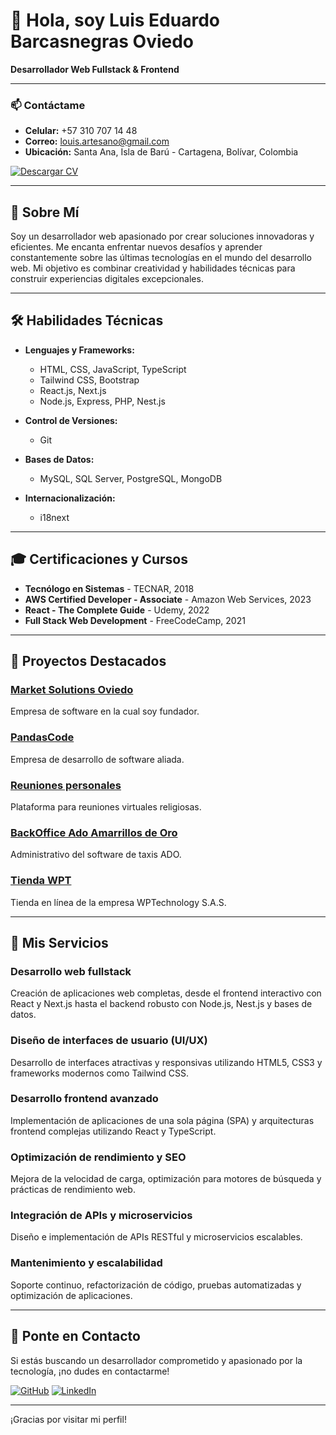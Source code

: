 # 👋 Hola, soy Luis Eduardo Barcasnegras Oviedo

**Desarrollador Web Fullstack & Frontend**

---

### 📫 Contáctame
- **Celular:** +57 310 707 14 48
- **Correo:** louis.artesano@gmail.com
- **Ubicación:** Santa Ana, Isla de Barú - Cartagena, Bolívar, Colombia

[![Descargar CV](https://img.shields.io/badge/Descargar%20CV-Download-green)](link_al_CV)

---

## 📝 Sobre Mí

Soy un desarrollador web apasionado por crear soluciones innovadoras y eficientes. Me encanta enfrentar nuevos desafíos y aprender constantemente sobre las últimas tecnologías en el mundo del desarrollo web. Mi objetivo es combinar creatividad y habilidades técnicas para construir experiencias digitales excepcionales.

---

## 🛠️ Habilidades Técnicas

- **Lenguajes y Frameworks:**  
  - HTML, CSS, JavaScript, TypeScript
  - Tailwind CSS, Bootstrap
  - React.js, Next.js
  - Node.js, Express, PHP, Nest.js

- **Control de Versiones:**  
  - Git

- **Bases de Datos:**  
  - MySQL, SQL Server, PostgreSQL, MongoDB

- **Internacionalización:**  
  - i18next

---

## 🎓 Certificaciones y Cursos

- **Tecnólogo en Sistemas** - TECNAR, 2018
- **AWS Certified Developer - Associate** - Amazon Web Services, 2023
- **React - The Complete Guide** - Udemy, 2022
- **Full Stack Web Development** - FreeCodeCamp, 2021

---

## 🚀 Proyectos Destacados

### [Market Solutions Oviedo](https://mso-jet.vercel.app/)
Empresa de software en la cual soy fundador.

### [PandasCode](https://pandas-code.vercel.app/)
Empresa de desarrollo de software aliada.

### [Reuniones personales](https://vercel.live/link/meet-jw-playa-blanca.vercel.app/)
Plataforma para reuniones virtuales religiosas.

### [BackOffice Ado Amarrillos de Oro](#)
Administrativo del software de taxis ADO.

### [Tienda WPT](#)
Tienda en línea de la empresa WPTechnology S.A.S.

---

## 💼 Mis Servicios

### Desarrollo web fullstack
Creación de aplicaciones web completas, desde el frontend interactivo con React y Next.js hasta el backend robusto con Node.js, Nest.js y bases de datos.

### Diseño de interfaces de usuario (UI/UX)
Desarrollo de interfaces atractivas y responsivas utilizando HTML5, CSS3 y frameworks modernos como Tailwind CSS.

### Desarrollo frontend avanzado
Implementación de aplicaciones de una sola página (SPA) y arquitecturas frontend complejas utilizando React y TypeScript.

### Optimización de rendimiento y SEO
Mejora de la velocidad de carga, optimización para motores de búsqueda y prácticas de rendimiento web.

### Integración de APIs y microservicios
Diseño e implementación de APIs RESTful y microservicios escalables.

### Mantenimiento y escalabilidad
Soporte continuo, refactorización de código, pruebas automatizadas y optimización de aplicaciones.

---

## 🤝 Ponte en Contacto

Si estás buscando un desarrollador comprometido y apasionado por la tecnología, ¡no dudes en contactarme!

[![GitHub](https://img.shields.io/badge/-LuisEduardoBarcasnegras-black?logo=github&style=flat)](https://github.com/LuisEduardoBarcasnegras)
[![LinkedIn](https://img.shields.io/badge/-LuisEduardoBarcasnegras-blue?logo=linkedin&style=flat)](https://www.linkedin.com/in/luiseduardobarcasnegras)

---

¡Gracias por visitar mi perfil!
